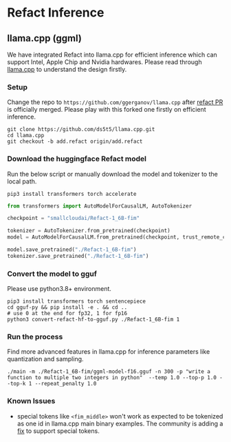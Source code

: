 # Refact Inference

## llama.cpp (ggml)
We have integrated Refact into llama.cpp for efficient inference which can support Intel, Apple Chip and Nvidia hardwares. Please read through [llama.cpp](https://github.com/ggerganov/llama.cpp) to understand the design firstly.

### Setup
Change the repo to `https://github.com/ggerganov/llama.cpp` after [refact PR](https://github.com/ggerganov/llama.cpp/pull/3329) is officially merged. Please play with this forked one firstly on efficient inference.

```shell
git clone https://github.com/ds5t5/llama.cpp.git
cd llama.cpp
git checkout -b add.refact origin/add.refact
```

### Download the huggingface Refact model 
Run the below script or manually download the model and tokenizer to the local path.
```shell
pip3 install transformers torch accelerate
```
```python
from transformers import AutoModelForCausalLM, AutoTokenizer

checkpoint = "smallcloudai/Refact-1_6B-fim"

tokenizer = AutoTokenizer.from_pretrained(checkpoint)
model = AutoModelForCausalLM.from_pretrained(checkpoint, trust_remote_code=True, low_cpu_mem_usage=True)

model.save_pretrained("./Refact-1_6B-fim")
tokenizer.save_pretrained("./Refact-1_6B-fim")
```

### Convert the model to gguf
Please use python3.8+ environment.
```shell
pip3 install transformers torch sentencepiece
cd gguf-py && pip install -e . && cd ..
# use 0 at the end for fp32, 1 for fp16
python3 convert-refact-hf-to-gguf.py ./Refact-1_6B-fim 1
```

### Run the process
Find more advanced features in llama.cpp for inference parameters like quantization and sampling. 

```shell
./main -m ./Refact-1_6B-fim/ggml-model-f16.gguf -n 300 -p "write a function to multiple two integers in python"  --temp 1.0 --top-p 1.0 --top-k 1 --repeat_penalty 1.0
```


### Known Issues
- special tokens like `<fim_middle>` won't work as expected to be tokenized as one id in llama.cpp main binary examples. The community is adding a [fix](https://github.com/ggerganov/llama.cpp/issues/2820) to support special tokens.